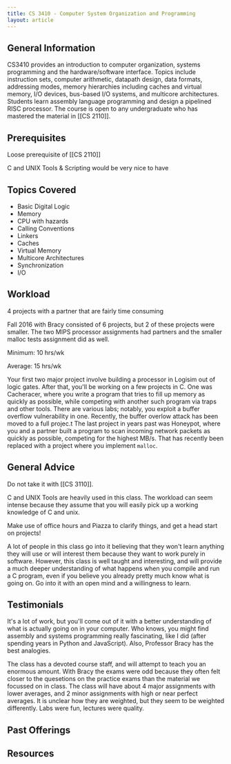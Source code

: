 ```yaml
---
title: CS 3410 - Computer System Organization and Programming
layout: article
---
```


## General Information

CS3410 provides an introduction to computer organization, systems programming and the hardware/software interface. Topics include instruction sets, computer arithmetic, datapath design, data formats, addressing modes, memory hierarchies including caches and virtual memory, I/O devices, bus-based I/O systems, and multicore architectures. Students learn assembly language programming and design a pipelined RISC processor. The course is open to any undergraduate who has mastered the material in [[CS 2110]].

## Prerequisites

Loose prerequisite of [[CS 2110]]

C and UNIX Tools & Scripting would be very nice to have

## Topics Covered

 - Basic Digital Logic
 - Memory
 - CPU with hazards
 - Calling Conventions
 - Linkers
 - Caches
 - Virtual Memory
 - Multicore Architectures
 - Synchronization
 - I/O

## Workload

4 projects with a partner that are fairly time consuming

Fall 2016 with Bracy consisted of 6 projects, but 2 of these projects were smaller.  The two MIPS processor assignments had partners and the smaller malloc tests assignment did as well.

Minimum: 10 hrs/wk

Average: 15 hrs/wk

Your first two major project involve building a processor in Logisim out of logic gates. After that, you'll be working on a few projects in C. One was Cacheracer, where you write a program that tries to fill up memory as quickly as possible, while competing with another such program via traps and other tools. There are various labs; notably, you exploit a buffer overflow vulnerability in one. Recently, the buffer overlow attack has been moved to a full projec.t  The last project in years past was Honeypot, where you and a partner built a program to scan incoming network packets as quickly as possible, competing for the highest MB/s. That has recently been replaced with a project where you implement `malloc`.

## General Advice

Do not take it with [[CS 3110]].

C and UNIX Tools are heavily used in this class. The workload can seem intense because they assume that you will easily pick up a working knowledge of C and unix.

Make use of office hours and Piazza to clarify things, and get a head start on projects!

A lot of people in this class go into it believing that they won't learn anything they will use or will interest them because they want to work purely in software.  However, this class is well taught and interesting, and will provide a much deeper understanding of what happens when you compile and run a C program, even if you believe you already pretty much know what is going on.  Go into it with an open mind and a willingness to learn.

## Testimonials

It's a lot of work, but you'll come out of it with a better understanding of what is actually going on in your computer. Who knows, you might find assembly and systems programming really fascinating, like I did (after spending years in Python and JavaScript). Also, Professor Bracy has the best analogies.

The class has a devoted course staff, and will attempt to teach you an enormous amount.  With Bracy the exams were odd because they often felt closer to the quesetions on the practice exams than the material we focussed on in class.  The class will have about 4 major assignments with lower averages, and 2 minor assignments with high or near perfect averages.  It is unclear how they are weighted, but they seem to be weighted differently.  Labs were fun, lectures were quality.

## Past Offerings

## Resources
